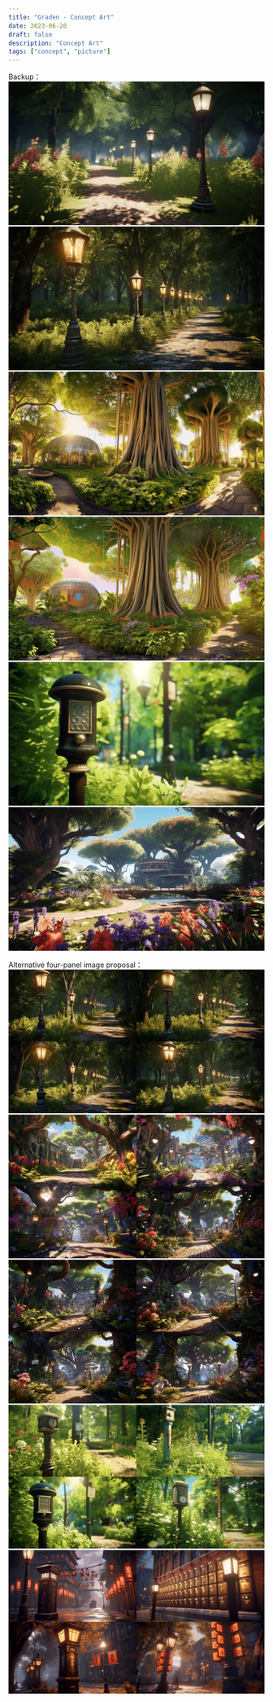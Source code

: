 ```yaml
---
title: "Graden - Concept Art"
date: 2023-06-20
draft: false
description: "Concept Art"
tags: ["concept", "picture"]
---
```

Backup：
<img class="thumbnailshadow" src="1.png"/>
<img class="thumbnailshadow" src="2.png"/>
<img class="thumbnailshadow" src="3.png"/>
<img class="thumbnailshadow" src="4.png"/>
<img class="thumbnailshadow" src="5.png"/>
<img class="thumbnailshadow" src="featured.png"/>

Alternative four-panel image proposal：
<img class="thumbnailshadow" src="21.webp"/>
<img class="thumbnailshadow" src="22.webp"/>
<img class="thumbnailshadow" src="23.webp"/>
<img class="thumbnailshadow" src="24.png"/>
<img class="thumbnailshadow" src="25.png"/>

